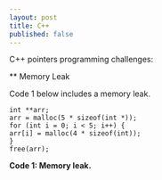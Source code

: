 ```yaml
---
layout: post
title: C++
published: false
---
```


C++ pointers programming challenges:

** Memory Leak

Code 1 below includes a memory leak.
  
```{C++}
int **arr;
arr = malloc(5 * sizeof(int *));
for (int i = 0; i < 5; i++) {
arr[i] = malloc(4 * sizeof(int));
}
free(arr);
```
**Code 1: Memory leak.**
